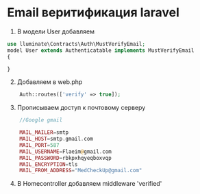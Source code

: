 # Email веритификация laravel

1.  В модели User добавляем
```php
use lluminate\Contracts\Auth\MustVerifyEmail;
model User extends Authenticatable implements MustVerifyEmail
{

}

```

2. Добавляем в web.php 
```php
    Auth::routes(['verify' => true]);
```

3. Прописываем доступ к почтовому серверу
```php
    //Google gmail 

    MAIL_MAILER=smtp
    MAIL_HOST=smtp.gmail.com
    MAIL_PORT=587
    MAIL_USERNAME=Flaeim@gmail.com
    MAIL_PASSWORD=rbkpxhqyeqboxvqp
    MAIL_ENCRYPTION=tls
    MAIL_FROM_ADDRESS="MedCheckUp@gmail.com"
```
4. В Homecontroller добавляем middleware 'verified'